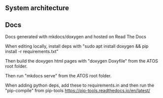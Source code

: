 ## System architecture



## Docs

Docs generated with mkdocs/doxygen and hosted on Read The Docs

When editing locally, install deps with 
"sudo apt install doxygen && pip install -r requirements.txt"

Then build the doxygen html pages with "doxygen Doxyfile" from the ATOS root folder.

Then run "mkdocs serve" from the ATOS root folder.

When adding python deps, add these to requirements.in and then run the "pip-compile" from pip-tools https://pip-tools.readthedocs.io/en/latest/
